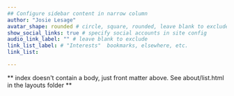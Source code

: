 ```yaml
---
## Configure sidebar content in narrow column
author: "Josie Lesage"
avatar_shape: rounded # circle, square, rounded, leave blank to exclude
show_social_links: true # specify social accounts in site config
audio_link_label: "" # leave blank to exclude
link_list_label: # "Interests"  bookmarks, elsewhere, etc.
link_list:

---
```


** index doesn't contain a body, just front matter above.
See about/list.html in the layouts folder **